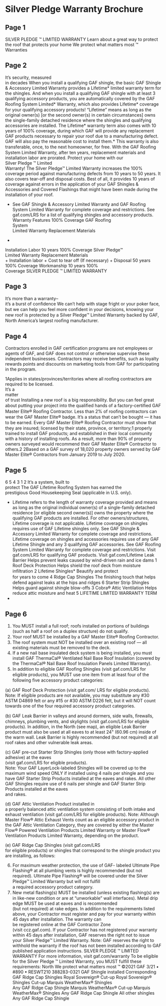 # Silver Pledge Warranty Brochure

## Page 1

SILVER
PLEDGE
™
LIMITED WARRANTY
Learn about a great 
way to protect the 
roof that protects 
your home
 We protect what matters most
™
Warranties

## Page 2

It’s security, 
measured  
in decades
When you install a qualifying GAF shingle, 
the basic GAF Shingle & Accessory Limited 
Warranty provides a Lifetime* limited warranty 
term for the shingles. And when you install a 
qualifying GAF shingle with at least 3 qualifying 
accessory products, you are automatically 
covered by the GAF Rooﬁng System Limited* 
Warranty, which also provides Lifetime* 
coverage for your qualifying accessory 
products! “Lifetime” means as long as the 
original owner(s) [or the second owner(s) in 
certain circumstances] owns the single-family 
detached residence where the shingles and 
qualifying accessories are installed.
The Lifetime* warranty term also comes with 
10 years of 100% coverage, during which 
GAF will provide any replacement GAF 
products necessary to repair your roof due 
to a manufacturing defect. GAF will also pay 
the reasonable cost to install them.* This 
warranty is also transferable, once, to the next 
homeowner, for free.
With the GAF Rooﬁng System Limited Warranty, 
after ten years, replacement materials and 
installation labor are prorated. 
Protect your home with our  
Silver Pledge
™ Limited  
Warranty! 
The Silver Pledge™ Limited Warranty 
increases the 100% coverage period against 
manufacturing defects from 10 years to 50 
years. It also covers tear-off and disposal costs.
Best of all, it provides 10 years of coverage 
against errors in the application of your GAF 
Shingles & Accessories and Covered Flashings 
that might have been made during the 
installation of your roof.
* See GAF Shingle & Accessory Limited Warranty and GAF Roofing System Limited Warranty for complete 
coverage and restrictions. See gaf.com/LRS for a list of qualifying shingles and accessory products.
Warranty
Features
100% Coverage
GAF Roofing  
System  
Limited Warranty
Replacement Materials  
+  
Installation Labor
10 years 
100% 
Coverage
Silver Pledge™  
Limited Warranty
Replacement Materials  
+ 
Installation labor 
+ 
Cost to tear off 
(If necessary) 
+ 
Disposal
50 years 
100% 
Coverage
Workmanship
10 years 
100%  
Coverage
SILVER
PLEDGE
™
LIMITED WARRANTY

## Page 3

It’s more 
than a 
warranty–  
it’s a burst of 
confidence
We can’t help with stage fright or your 
poker face, but we can help you feel more 
conﬁdent in your decisions, knowing your 
new roof is protected by a Silver Pledge™ 
Limited Warranty backed by GAF, North 
America’s largest rooﬁng manufacturer.

## Page 4

Contractors enrolled in GAF certification programs are not employees or agents of GAF, and GAF does not 
control or otherwise supervise these independent businesses. Contractors may receive benefits, such as 
loyalty rewards points and discounts on marketing tools from GAF for participating in the program.
   
1Applies in states/provinces/territories where all roofing contractors are required to be licensed.   
It’s a  
matter  
of trust
Installing a new roof is a big responsibility. But 
you can feel great about putting your project 
into the qualiﬁed hands of a factory-certiﬁed 
GAF Master Elite® Rooﬁng Contractor. 
Less than 2% of rooﬁng contractors can wear 
the GAF Master Elite® badge. It’s a status that 
can’t be bought — it has to be earned. Every 
GAF Master Elite® Rooﬁng Contractor must 
show that they are insured; licensed by their 
state, province, or territory;1 properly trained 
to install GAF products; and established 
in their local community with a history of 
installing roofs. As a result, more than 90% of 
property owners surveyed would recommend 
their GAF Master Elite® Contractor to others.2
2Based on a GAF survey of 18,020 property owners served by GAF Master Elite® Contractors from 
January 2019 to July 2020.

## Page 5

6
5
4
3
1
2
It’s a system, 
built to  
protect
The GAF Lifetime Roofing 
System has earned the  
prestigious Good Housekeeping 
Seal (applicable in U.S. only).
*  Lifetime refers to the length of warranty coverage provided and means as long as the original individual owner(s) of a single-family detached residence [or eligible second owner(s)] owns the property where the qualifying GAF products are installed. 
For other owners/structures, Lifetime coverage is not applicable. Lifetime coverage on shingles requires use of GAF Lifetime shingles only. See GAF Shingle & Accessory Limited Warranty for complete coverage and restrictions. Lifetime coverage on 
shingles and accessories requires use of any GAF Lifetime Shingle and any 3 qualifying GAF accessories. See GAF Roofing System Limited Warranty for complete coverage and restrictions. Visit gaf.com/LRS for qualifying GAF products.
Visit gaf.com/Lifetime
Leak Barrier 
Helps prevent leaks 
caused by wind-driven 
rain and ice dams
1
Roof Deck Protection 
Helps shield the roof 
deck from moisture 
inﬁltration
2
Lifetime Shingles* 
Beautify and protect  
for years to come
4
Ridge Cap Shingles 
The ﬁnishing touch that 
helps defend against leaks 
at the hips and ridges
6
Starter Strip Shingles 
Helps guard against 
shingle blow-offs
3
Cobra® Attic Ventilation 
Helps reduce attic 
moisture and heat
5
LIFETIME
LIMITED
WARRANTY TERM
*

## Page 6

1.  You MUST install a full roof; roofs installed on 
portions of buildings (such as half a roof on a 
duplex structure) do not qualify.
2.  Your roof MUST be installed by a GAF Master Elite® 
Rooﬁng Contractor.
3.  The roof system must NOT be installed over an 
existing roof — all existing materials must be 
removed to the deck. 
4.  If a new nail base insulated deck system is being 
installed, you must install GAF ThermaCal® 
Ventilated Nail Base Roof Insulation (covered by 
the ThermaCal® Nail Base Roof Insulation Panels 
Limited Warranty).
5.  In addition to eligible GAF Rooﬁng Shingles (visit 
gaf.com/LRS for eligible products), you MUST use 
one item from at least four of the following ﬁve 
accessory product categories:
 
(a)  GAF Roof Deck Protection (visit gaf.com/
LRS for eligible products). Note: If eligible 
products are not available, you may substitute 
any #30 ASTM D4869 felt or any #15 or #30 
ASTM D226 felt, but it will NOT count towards 
one of the four required accessory product 
categories.
 
(b)  GAF Leak Barrier in valleys and around dormers, 
side walls, ﬁrewalls, chimneys, plumbing vents, 
and skylights (visit gaf.com/LRS for eligible 
products). In addition, in the North (see map), 
an eligible Leak Barrier product must also be 
used at all eaves to at least 24" (60.96 cm) 
inside of the warm wall. Leak Barrier is highly 
recommended (but not required) at all roof 
rakes and other vulnerable leak areas.
 
(c)  GAF pre-cut Starter Strip Shingles (only those 
with factory-applied adhesive) at the eaves  
(visit gaf.com/LRS for eligible products).  
Note: Your GAF LayerLock-labeled Shingles will 
be covered up to the maximum wind speed 
ONLY if installed using 4 nails per shingle and 
you have GAF Starter Strip Products installed 
at the eaves and rakes. All other GAF Shingles 
require use of 6 nails per shingle and GAF 
Starter Strip Products installed at the eaves  
and rakes.
 
(d)  GAF Attic Ventilation Product installed in  
a properly balanced attic ventilation system 
consisting of both intake and exhaust 
ventilation (visit gaf.com/LRS for eligible 
products). Note: Although Master Flow® Attic 
Exhaust Vents count as an eligible accessory 
product in the GAF Attic Ventilation Category, 
they are covered by either the Master Flow® 
Powered Ventilation Products Limited Warranty 
or Master Flow® Ventilation Products Limited 
Warranty, depending on the product.
 
(e)  GAF Ridge Cap Shingles (visit gaf.com/LRS  
for eligible products) or shingles that 
correspond to the shingle product you  
are installing, as follows:
  
6.  For maximum weather protection, the use of GAF-
labeled Ultimate Pipe Flashing® at all plumbing 
vents is highly recommended (but not required). 
Ultimate Pipe Flashing® will be covered under the 
Silver Pledge™ Limited Warranty but will not fulﬁll  
a required accessory product category. 
7.  New metal ﬂashing(s) MUST be installed (unless 
existing ﬂashing(s) are in like-new condition or are 
at “unworkable” wall interfaces).  Metal drip edge 
MUST be used at eaves and is recommended  
(but not required) at rake edges. 
In addition to the requirements listed above, your 
Contractor must register and pay for your warranty 
within 45 days after installation. The warranty can  
be registered online at the GAF Contractor Zone  
(visit ccz.gaf.com). If your Contractor has not 
registered your warranty within 45 days after 
installation, GAF reserves the right not to issue  
your Silver Pledge™ Limited Warranty.
Note: GAF reserves the right to withhold the warranty 
if the roof has not been installed according to GAF 
published application instructions. 
SILVER
PLEDGE
™
LIMITED WARRANTY
For more information, visit
gaf.com/warranty
To be eligible for the Silver Pledge
™ 
Limited Warranty, you MUST fulfill 
these requirements:
North
  We protect what matters most
™
©2021 GAF 3/21 • #890 • RESWT210     388283-0321
GAF Shingle 
installed
Corresponding GAF Ridge Cap 
Shingles
Royal 
Sovereign®
Cut-up Royal Sovereign® 
Shingles
Cut-up Marquis WeatherMax® 
Shingles  
Any GAF Ridge Cap Shingle
Marquis 
WeatherMax®
Cut-up Marquis WeatherMax® 
Shingles 
Any GAF Ridge Cap Shingle
All other 
shingles
Any GAF Ridge Cap Shingle

